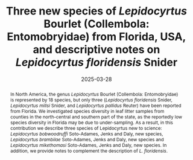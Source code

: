---
title: 'Three new species of <i>Lepidocyrtus</i> Bourlet (Collembola: Entomobryidae) from Florida, USA, and descriptive notes on <i>Lepidocyrtus floridensis</i> Snider'
date: '2025-03-28'
doi: ''
journal: Insecta Mundi
issue: '1114'
pagination: '1–25'
zoobank: 'urn:lsid:zoobank.org:pub:532CD2B6-7ECA-4290-B2F1-4881AFDBDD7B'
authors:
  - first_name: 'Felipe'
    last_name: 'Soto-Adames'
    affiliation: 'Florida State Collection of Arthropods, Division of Plant Industry, Florida Department of Agriculture and Consumer Services, 1911 SW 34th St., Gainesville, FL 32608'
    email: 'felipe.soto-adames@fdacs.gov'

  - first_name: 'Emily'
    last_name: 'Jenks'
    affiliation: 'Florida State Collection of Arthropods, Division of Plant Industry, Florida Department of Agriculture and Consumer Services, 1911 SW 34th St., Gainesville, FL 32608'
    email: tar1672@yahoo.com
  
  - first_name: 'Kathryn M.' 
    last_name: 'Daly'
    affiliation: 'Florida State Collection of Arthropods, Division of Plant Industry, Florida Department of Agriculture and Consumer Services, 1911 SW 34th St., Gainesville, FL 32608'
    email: 'kathryn.daly@fdacs.gov'

download: 'https://drive.google.com/file/d/1MhM2AAzQ4n8K62I3x3pcGySkfJMisJnt/view?usp=sharing'
supplementary: ''
keywords:
  - Chaetotaxy
  - macrosetae formula
  - Lepidocyrtinae
  - Florida State Collection of Arthropods
  - Caribbean Basin
  - Nearctic Region

categories:
  - Collembola
  - Entomobryidae
  
references:

resumen: 'En América del Norte, el género <i>Lepidocyrtus</i> Bourlet está representado por 18 especies. Aunque el estado de Florida alberga una vasta diversidad de hábitats, solo tres especies de <i>Lepidocyrtus</i> (<i>Lepidocyrtus floridensis</i> Snider, <i>Lepidocyrtus millsi</i> Snider, and <i>Lepidocyrtus pallidus</i> Reuter) han sido reportadas para la región. Asumiendo que la deficiencia en la diversidad de especies reportadas de Florida es debido a la falta de muestreo adecuado, examinamos colecciones aleatorias de condados en la región norcentral y sur del Estado. Como resultado, en la presente contribución describimos tres especies nuevas para la ciencia: <i>Lepidocyrtus bobwoodruffi</i> Soto-Adames, Jenks and Daly, nueva especie, <i>Lepidocyrtus brambilae</i> Soto-Adames, Jenks and Daly, nueva especie and <i>Lepidocyrtus mikethomasi</i> Soto-Adames, Jenks and Daly, nueva especie. En adición, proveemos notas que complementan la descripción original de <i>L. floridensis</i>.'

abstract: 'In North America, the genus <i>Lepidocyrtus</i> Bourlet (Collembola: Entomobryidae) is represented by 18 species, but only three (<i>Lepidocyrtus floridensis</i> Snider, <i>Lepidocyrtus millsi</i> Snider, and <i>Lepidocyrtus pallidus</i> Reuter) have been reported from Florida. We investigated species diversity in leaf litter samples from counties in the north-central and southern part of the state, as the reportedly low species diversity in Florida may be due to under-sampling. As a result, in this contribution we describe three species of Lepidocyrtus new to science: <i>Lepidocyrtus bobwoodruffi</i> Soto-Adames, Jenks and Daly, new species, <i>Lepidocyrtus brambilae</i> Soto-Adames, Jenks and Daly, new species and <i>Lepidocyrtus mikethomasi</i> Soto-Adames, Jenks and Daly, new species. In addition, we provide notes to complement the description of <i>L. floridensis</i>.'
---